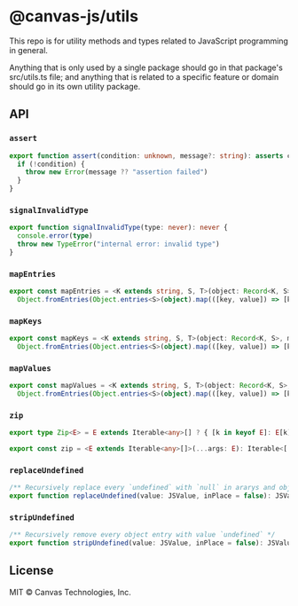 # @canvas-js/utils

This repo is for utility methods and types related to JavaScript programming in general.

Anything that is only used by a single package should go in that package's src/utils.ts file; and anything that is related to a specific feature or domain should go in its own utility package.

## API

### `assert`

```ts
export function assert(condition: unknown, message?: string): asserts condition {
  if (!condition) {
    throw new Error(message ?? "assertion failed")
  }
}
```

### `signalInvalidType`

```ts
export function signalInvalidType(type: never): never {
  console.error(type)
  throw new TypeError("internal error: invalid type")
}
```

### `mapEntries`

```ts
export const mapEntries = <K extends string, S, T>(object: Record<K, S>, map: (entry: [key: K, value: S]) => T) =>
  Object.fromEntries(Object.entries<S>(object).map(([key, value]) => [key, map([key as K, value])])) as Record<K, T>
```

### `mapKeys`

```ts
export const mapKeys = <K extends string, S, T>(object: Record<K, S>, map: (key: K) => T) =>
  Object.fromEntries(Object.entries<S>(object).map(([key, value]) => [key, map(key as K)])) as Record<K, T>
```

### `mapValues`

```ts
export const mapValues = <K extends string, S, T>(object: Record<K, S>, map: (value: S) => T) =>
  Object.fromEntries(Object.entries<S>(object).map(([key, value]) => [key, map(value)])) as Record<K, T>
```

### `zip`

```ts
export type Zip<E> = E extends Iterable<any>[] ? { [k in keyof E]: E[k] extends Iterable<infer T> ? T : E[k] } : never

export const zip = <E extends Iterable<any>[]>(...args: E): Iterable<[...Zip<E>, number]>
```

### `replaceUndefined`

```ts
/** Recursively replace every `undefined` with `null` in ararys and objects */
export function replaceUndefined(value: JSValue, inPlace = false): JSValue
```

### `stripUndefined`

```ts
/** Recursively remove every object entry with value `undefined` */
export function stripUndefined(value: JSValue, inPlace = false): JSValue
```

## License

MIT © Canvas Technologies, Inc.
